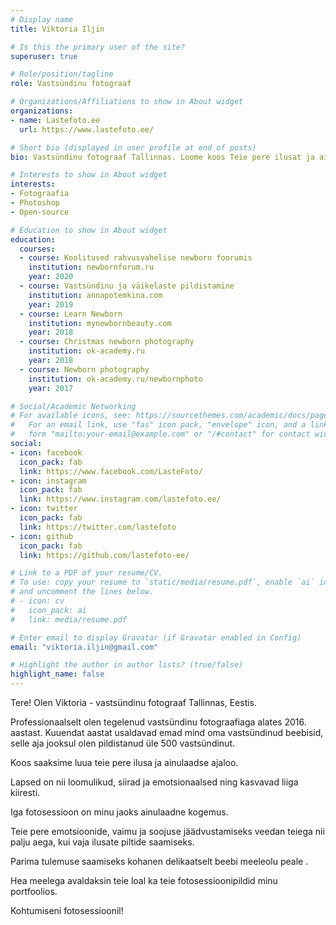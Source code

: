 ```yaml
---
# Display name
title: Viktoria Iljin

# Is this the primary user of the site?
superuser: true

# Role/position/tagline
role: Vastsündinu fotograaf

# Organizations/Affiliations to show in About widget
organizations:
- name: Lastefoto.ee
  url: https://www.lastefoto.ee/

# Short bio (displayed in user profile at end of posts)
bio: Vastsündinu fotograaf Tallinnas. Loome koos Teie pere ilusat ja ainulaadset ajalugu.

# Interests to show in About widget
interests:
- Fotograafia
- Photoshop
- Open-source

# Education to show in About widget
education:
  courses:
  - course: Koolitused rahvusvahelise newborn foorumis
    institution: newbornforum.ru
    year: 2020
  - course: Vastsündinu ja väikelaste pildistamine
    institution: annapotemkina.com
    year: 2019
  - course: Learn Newborn
    institution: mynewbornbeauty.com
    year: 2018
  - course: Christmas newborn photography
    institution: ok-academy.ru
    year: 2018
  - course: Newborn photography
    institution: ok-academy.ru/newbornphoto
    year: 2017

# Social/Academic Networking
# For available icons, see: https://sourcethemes.com/academic/docs/page-builder/#icons
#   For an email link, use "fas" icon pack, "envelope" icon, and a link in the
#   form "mailto:your-email@example.com" or "/#contact" for contact widget.
social:
- icon: facebook
  icon_pack: fab
  link: https://www.facebook.com/LasteFoto/
- icon: instagram
  icon_pack: fab
  link: https://www.instagram.com/lastefoto.ee/
- icon: twitter
  icon_pack: fab
  link: https://twitter.com/lastefoto
- icon: github
  icon_pack: fab
  link: https://github.com/lastefoto-ee/

# Link to a PDF of your resume/CV.
# To use: copy your resume to `static/media/resume.pdf`, enable `ai` icons in `params.toml`, 
# and uncomment the lines below.
# - icon: cv
#   icon_pack: ai
#   link: media/resume.pdf

# Enter email to display Gravatar (if Gravatar enabled in Config)
email: "viktoria.iljin@gmail.com"

# Highlight the author in author lists? (true/false)
highlight_name: false
---
```


Tere! Olen Viktoria - vastsündinu fotograaf Tallinnas, Eestis. 

Professionaalselt olen tegelenud vastsündinu fotograafiaga alates 2016. aastast. Kuuendat aastat usaldavad emad mind oma vastsündinud beebisid, selle aja jooksul olen pildistanud üle 500 vastsündinut.

Koos saaksime luua teie pere ilusa ja ainulaadse ajaloo. 

Lapsed on nii loomulikud, siirad ja emotsionaalsed ning kasvavad liiga kiiresti. 

Iga fotosessioon on minu jaoks ainulaadne kogemus. 

Teie pere emotsioonide, vaimu ja soojuse jäädvustamiseks veedan teiega nii palju aega, kui vaja ilusate piltide saamiseks. 

Parima tulemuse saamiseks kohanen delikaatselt beebi meeleolu peale .  

Hea meelega avaldaksin teie loal ka teie fotosessioonipildid minu portfoolios. 

Kohtumiseni fotosessioonil!
